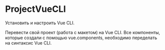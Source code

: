 # ProjectVueCLI

Установить и настроить Vue CLI.

Перевести свой проект (работа с макетом) на Vue CLI. Все компоненты, которые создали с помощью vue.components, необходимо переделать на синтаксис Vue CLI.
